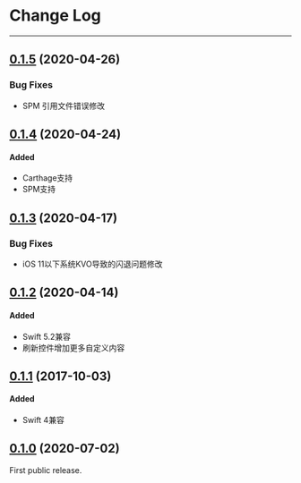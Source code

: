 # Change Log

-----

## [0.1.5](https://github.com/FCXPods/SwiftFCXRefresh/releases/tag/0.1.5) (2020-04-26)

### Bug Fixes
- SPM 引用文件错误修改

## [0.1.4](https://github.com/FCXPods/SwiftFCXRefresh/releases/tag/0.1.4) (2020-04-24)

#### Added
- Carthage支持
- SPM支持

## [0.1.3](https://github.com/FCXPods/SwiftFCXRefresh/releases/tag/0.1.3) (2020-04-17)

### Bug Fixes
- iOS 11以下系统KVO导致的闪退问题修改

## [0.1.2](https://github.com/FCXPods/SwiftFCXRefresh/releases/tag/0.1.2) (2020-04-14)

#### Added
- Swift 5.2兼容
- 刷新控件增加更多自定义内容

## [0.1.1](https://github.com/FCXPods/SwiftFCXRefresh/releases/tag/0.1.1) (2017-10-03)

#### Added
- Swift 4兼容

## [0.1.0](https://github.com/FCXPods/SwiftFCXRefresh/releases/tag/0.1.0) (2020-07-02)

First public release.
